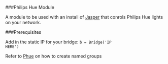 ###Philips Hue Module

A module to be used with an install of [Jasper](jasperproject.github.io/documentation) that conrols Philips Hue lights on your network.


###Prerequisites

Add in the static IP for your bridge:
<code>b = Bridge('IP HERE')</code>

Refer to [Phue](https://github.com/studioimaginaire/phue#groups) on how to create named groups
